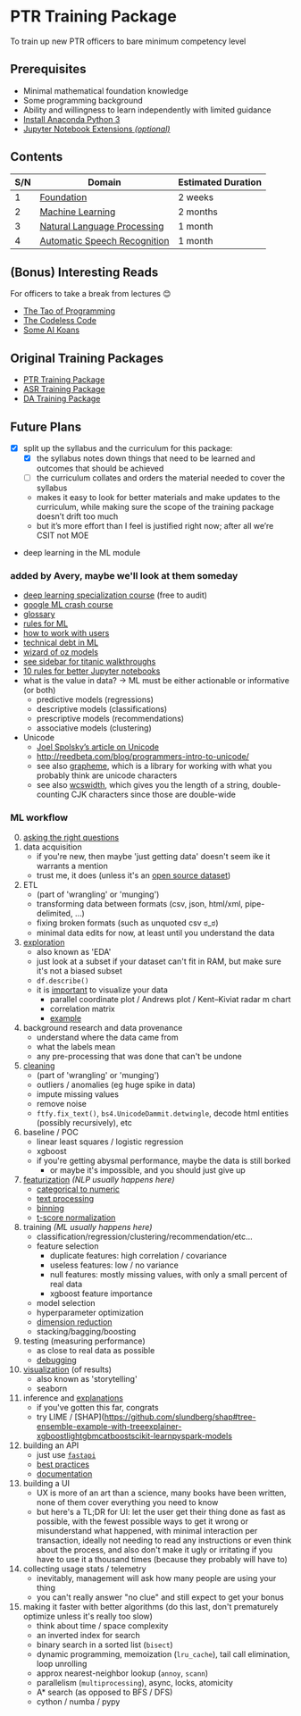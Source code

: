 #   PTR Training Package
To train up new PTR officers to bare minimum competency level


##  Prerequisites
*   Minimal mathematical foundation knowledge
*   Some programming background
*   Ability and willingness to learn independently with limited guidance
*   [Install Anaconda Python 3](https://www.anaconda.com/distribution/#download-section)
*   [Jupyter Notebook Extensions *(optional)*](https://jupyter-contrib-nbextensions.readthedocs.io/en/latest/)


##  Contents
| S/N | Domain                                                                    | Estimated Duration |
| --- | ------------------------------------------------------------------------- | ------------------ |
| 1   | [Foundation](Foundation/README.md)                                        | 2 weeks            |
| 2   | [Machine Learning](Machine%20Learning/README.md)                          | 2 months           |
| 3   | [Natural Language Processing](Natural%20Language%20Processing/README.md)  | 1 month            |
| 4   | [Automatic Speech Recognition](Automatic%20Speech%20Recognition/README.md)| 1 month            |


##  (Bonus) Interesting Reads
For officers to take a break from lectures 😊
*    [The Tao of Programming](http://www.mit.edu/~xela/tao.html)
*    [The Codeless Code](http://www.thecodelesscode.com/contents)
*    [Some AI Koans](http://catb.org/jargon/html/koans.html)


##  Original Training Packages
*   [PTR Training Package](https://www.dropbox.com/s/cqa6g2rrk5at6as/Trainingpackage.docx?dl=0)
*   [ASR Training Package](https://www.dropbox.com/sh/id3pp9wjhasz5rx/AACzS2mVfKeuQbpWTi-TiUNIa?dl=0)
*   [DA Training Package](https://gist.github.com/shanesoh/6ec2a65187638b32448be82222a754ce)


##  Future Plans
*   [x] split up the syllabus and the curriculum for this package:
    *   [x] the syllabus notes down things that need to be learned and outcomes that should be achieved
    *   [ ] the curriculum collates and orders the material needed to cover the syllabus
    *   makes it easy to look for better materials and make updates to the curriculum, 
        while making sure the scope of the training package doesn’t drift too much
    *   but it’s more effort than I feel is justified right now; after all we’re CSIT not MOE
*   deep learning in the ML module

### added by Avery, maybe we'll look at them someday
*   [deep learning specialization course](https://www.deeplearning.ai/deep-learning-specialization/) (free to audit)
*   [google ML crash course](https://developers.google.com/machine-learning/crash-course)
*   [glossary](https://developers.google.com/machine-learning/glossary/)
*   [rules for ML](https://developers.google.com/machine-learning/guides/rules-of-ml/)
*   [how to work with users](https://pair.withgoogle.com/guidebook/)
*   [technical debt in ML](https://ai.google/research/pubs/pub43146)
*   [wizard of oz models](https://medium.com/google-design/human-centered-machine-learning-a770d10562cd)
*   [see sidebar for titanic walkthroughs](https://techdevguide.withgoogle.com/paths/machine-learning/sequence-2/kaggle-competition-titanic/#!)
*   [10 rules for better Jupyter notebooks](https://journals.plos.org/ploscompbiol/article?id=10.1371/journal.pcbi.1007007)
*   what is the value in data? -> ML must be either actionable or informative (or both) 
    *   predictive models (regressions)
    *   descriptive models (classifications)
    *   prescriptive models (recommendations)
    *   associative models (clustering)
*   Unicode
    *   [Joel Spolsky’s article on Unicode](https://www.joelonsoftware.com/2003/10/08/the-absolute-minimum-every-software-developer-absolutely-positively-must-know-about-unicode-and-character-sets-no-excuses/)
    *   http://reedbeta.com/blog/programmers-intro-to-unicode/
    *   see also [grapheme](https://github.com/alvinlindstam/grapheme), 
        which is a library for working with what you probably think are unicode characters
    *   see also [wcswidth](https://github.com/jquast/wcwidth),
        which gives you the length of a string, double-counting CJK characters since those are double-wide

### ML workflow
0.  [asking the right questions](https://developers.google.com/machine-learning/problem-framing)
1.  data acquisition
    *   if you're new, then maybe 'just getting data' doesn't seem ike it warrants a mention
    *   trust me, it does (unless it's an [open source dataset](https://datasetsearch.research.google.com))
2.  ETL
    *   (part of 'wrangling' or 'munging')
    *   transforming data between formats (csv, json, html/xml, pipe-delimited, ...)
    *   fixing broken formats (such as unquoted csv ಠ_ಠ)
    *   minimal data edits for now, at least until you understand the data
3.  [exploration](https://developers.google.com/machine-learning/guides/good-data-analysis)
    *   also known as 'EDA'
    *   just look at a subset if your dataset can't fit in RAM, but make sure it's not a biased subset
    *   `df.describe()`
    *   it is [important](https://www.autodeskresearch.com/publications/samestats) to visualize your data
        *   parallel coordinate plot / Andrews plot  / Kent–Kiviat radar m chart
        *   correlation matrix
        *   [example](https://www.kaggle.com/mervinpraison/seaborn-to-visualize-iris-data/notebook)
4.  background research and data provenance
    *   understand where the data came from
    *   what the labels mean
    *   any pre-processing that was done that can't be undone
5.  [cleaning](https://www.kaggle.com/learn/data-cleaning)
    *   (part of 'wrangling' or 'munging')
    *   outliers / anomalies (eg huge spike in data)
    *   impute missing values
    *   remove noise
    *   `ftfy.fix_text()`, `bs4.UnicodeDammit.detwingle`, decode html entities (possibly recursively), etc
6.  baseline / POC
    *   linear least squares / logistic regression
    *   xgboost
    *   if you're getting abysmal performance, maybe the data is still borked
        *   or maybe it's impossible, and you should just give up
7.  [featurization](https://www.kaggle.com/learn/feature-engineering) *(NLP usually happens here)*
    *   [categorical to numeric](https://developers.google.com/machine-learning/data-prep/transform/transform-categorical)
    *   [text processing](https://www.kaggle.com/learn/natural-language-processing)
    *   [binning](https://developers.google.com/machine-learning/data-prep/transform/bucketing)
    *   [t-score normalization](https://developers.google.com/machine-learning/data-prep/transform/normalization)
8.  training *(ML usually happens here)*
    *   classification/regression/clustering/recommendation/etc...
    *   feature selection
        *   duplicate features: high correlation / covariance
        *   useless features: low / no variance
        *   null features: mostly missing values, with only a small percent of real data
        *   xgboost feature importance
    *   model selection
    *   hyperparameter optimization
    *   [dimension reduction](https://en.wikipedia.org/wiki/Curse_of_dimensionality)
    *   stacking/bagging/boosting
9.  testing (measuring performance)
    *   as close to real data as possible
    *   [debugging](https://developers.google.com/machine-learning/testing-debugging)
10. [visualization](https://www.kaggle.com/learn/data-visualization) (of results)
    *   also known as 'storytelling'
    *   seaborn
11. inference and [explanations](https://www.kaggle.com/learn/machine-learning-explainability)
    *   if you've gotten this far, congrats
    *   try LIME / [SHAP](https://github.com/slundberg/shap#tree-ensemble-example-with-treeexplainer-xgboostlightgbmcatboostscikit-learnpyspark-models
12. building an API
    *   just use [`fastapi`](https://fastapi.tiangolo.com/)
    *   [best practices](https://docs.microsoft.com/en-us/azure/architecture/best-practices/api-design)
    *   [documentation](https://documentation.divio.com)
13. building a UI
    *   UX is more of an art than a science,
        many books have been written,
        none of them cover everything you need to know
    *   but here's a TL;DR for UI: 
        let the user get their thing done as fast as possible, 
        with the fewest possible ways to get it wrong or misunderstand what happened,
        with minimal interaction per transaction,
        ideally not needing to read any instructions or even think about the process,
        and also don't make it ugly 
        or irritating if you have to use it a thousand times (because they probably will have to) 
14. collecting usage stats / telemetry
    *   inevitably, management will ask how many people are using your thing
    *   you can't really answer "no clue" and still expect to get your bonus
15. making it faster with better algorithms (do this last, don't prematurely optimize unless it's really too slow)
    *   think about time / space complexity
    *   an inverted index for search
    *   binary search in a sorted list (`bisect`)
    *   dynamic programming, memoization (`lru_cache`), tail call elimination, loop unrolling
    *   approx nearest-neighbor lookup (`annoy`, `scann`)
    *   parallelism (`multiprocessing`), async, locks, atomicity
    *   A* search (as opposed to BFS / DFS)
    *   cython / numba / pypy
